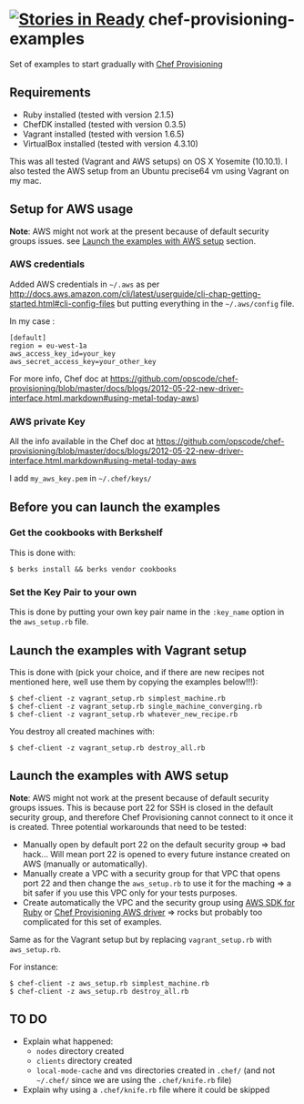 [![Stories in Ready](https://badge.waffle.io/esciara/chef-provisioning-examples.png?label=ready&title=Ready)](https://waffle.io/esciara/chef-provisioning-examples)
chef-provisioning-examples
==========================

Set of examples to start gradually with [Chef Provisioning](https://github.com/opscode/chef-provisioning)

## Requirements

* Ruby installed (tested with version 2.1.5)
* ChefDK installed (tested with version 0.3.5)
* Vagrant installed (tested with version 1.6.5)
* VirtualBox installed (tested with version 4.3.10)

This was all tested (Vagrant and AWS setups) on OS X Yosemite (10.10.1). I also tested the AWS setup from an Ubuntu precise64 vm using Vagrant on my mac.

## Setup for AWS usage

**Note**: AWS might not work at the present because of default security groups issues. see [Launch the examples with AWS setup](#launch-the-examples-with-aws-setup) section.

### AWS credentials

Added AWS credentials in `~/.aws` as per http://docs.aws.amazon.com/cli/latest/userguide/cli-chap-getting-started.html#cli-config-files but putting everything in the `~/.aws/config` file.

In my case :

```
[default]
region = eu-west-1a
aws_access_key_id=your_key
aws_secret_access_key=your_other_key
```

For more info, Chef doc at https://github.com/opscode/chef-provisioning/blob/master/docs/blogs/2012-05-22-new-driver-interface.html.markdown#using-metal-today-aws)

### AWS private Key

All the info available in the Chef doc at https://github.com/opscode/chef-provisioning/blob/master/docs/blogs/2012-05-22-new-driver-interface.html.markdown#using-metal-today-aws

I add `my_aws_key.pem` in `~/.chef/keys/`

## Before you can launch the examples

### Get the cookbooks with Berkshelf

This is done with:

`$ berks install && berks vendor cookbooks`

### Set the Key Pair to your own

This is done by putting your own key pair name in the `:key_name` option in the `aws_setup.rb` file.

## Launch the examples with Vagrant setup 

This is done with (pick your choice, and if there are new recipes not mentioned here, well use them by copying the examples below!!!):

```
$ chef-client -z vagrant_setup.rb simplest_machine.rb
$ chef-client -z vagrant_setup.rb single_machine_converging.rb
$ chef-client -z vagrant_setup.rb whatever_new_recipe.rb
```

You destroy all created machines with:

```
$ chef-client -z vagrant_setup.rb destroy_all.rb
```

## Launch the examples with AWS setup 

**Note**: AWS might not work at the present because of default security groups issues. This is because port 22 for SSH is closed in the default security group, and therefore Chef Provisioning cannot connect to it once it is created. Three potential workarounds that need to be tested:

* Manually open by default port 22 on the default security group => bad hack... Will mean port 22 is opened to every future instance created on AWS (manually or automatically).
* Manually create a VPC with a security group for that VPC that opens port 22 and then change the `aws_setup.rb` to use it for the maching => a bit safer if you use this VPC only for your tests purposes.
* Create automatically the VPC and the security group using [AWS SDK for Ruby](http://aws.amazon.com/fr/sdk-for-ruby/) or [Chef Provisioning AWS driver](https://github.com/opscode/chef-provisioning-aws) => rocks but probably too complicated for this set of examples.

Same as for the Vagrant setup but by replacing `vagrant_setup.rb` with `aws_setup.rb`.

For instance:

```
$ chef-client -z aws_setup.rb simplest_machine.rb
$ chef-client -z aws_setup.rb destroy_all.rb
```

## TO DO

* Explain what happened: 
  * `nodes` directory created
  * `clients` directory created
  * `local-mode-cache` and `vms` directories created in `.chef/` (and not `~/.chef/` since we are using the `.chef/knife.rb` file)
* Explain why using a `.chef/knife.rb` file where it could be skipped

